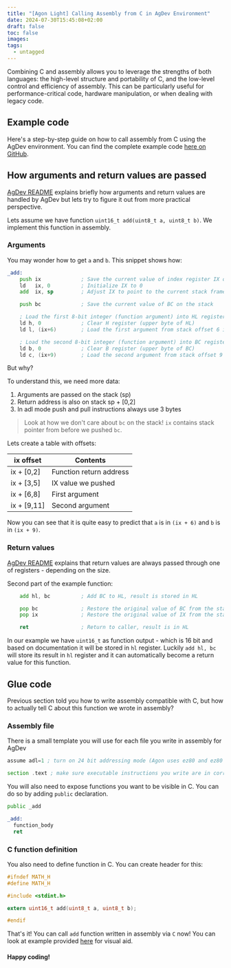 ```yaml
---
title: "[Agon Light] Calling Assembly from C in AgDev Environment"
date: 2024-07-30T15:45:08+02:00
draft: false
toc: false
images:
tags: 
  - untagged
---
```


Combining C and assembly allows you to leverage the strengths of both languages: the high-level structure and portability of C, and the low-level control and efficiency of assembly. This can be particularly useful for performance-critical code, hardware manipulation, or when dealing with legacy code.

## Example code

Here's a step-by-step guide on how to call assembly from C using the AgDev environment. You can find the complete example code [here on GitHub](https://github.com/mikolajmikolajczyk/agdev-examples/tree/master/02-callasmfromc).

## How arguments and return values are passed

[AgDev README](https://github.com/pcawte/AgDev/blob/main/README.md) explains briefly how arguments and return values are handled by AgDev but lets try to figure it out from more practical perspective.

Lets assume we have function `uint16_t add(uint8_t a, uint8_t b)`. We implement this function in assembly.

### Arguments

You may wonder how to get `a` and `b`. This snippet shows how:

```asm
_add:
    push ix             ; Save the current value of index register IX on the stack
    ld   ix, 0          ; Initialize IX to 0
    add  ix, sp         ; Adjust IX to point to the current stack frame

    push bc             ; Save the current value of BC on the stack

    ; Load the first 8-bit integer (function argument) into HL register pair
    ld h, 0             ; Clear H register (upper byte of HL)
    ld l, (ix+6)        ; Load the first argument from stack offset 6 into L register (lower byte of HL)

    ; Load the second 8-bit integer (function argument) into BC register pair
    ld b, 0             ; Clear B register (upper byte of BC)
    ld c, (ix+9)        ; Load the second argument from stack offset 9 into C register (lower byte of BC)
```

But why?

To understand this, we need more data:

1. Arguments are passed on the stack (sp)
2. Return address is also on stack sp + [0,2]
3. In adl mode push and pull instructions always use 3 bytes

> Look at how we don't care about `bc` on the stack! `ix` contains stack pointer from before we pushed `bc`.

Lets create a table with offsets:

| ix offset  | Contents |
|------------|----------|
| ix + [0,2] | Function return address|
| ix + [3,5] | IX value we pushed|
| ix + [6,8] | First argument|
| ix + [9,11]| Second argument|

Now you can see that it is quite easy to predict that `a` is in `(ix + 6)` and `b` is in `(ix + 9)`.

### Return values

[AgDev README](https://github.com/pcawte/AgDev/blob/main/README.md)  explains that return values are always passed through one of registers - depending on the size.

Second part of the example function:

```asm
    add hl, bc          ; Add BC to HL, result is stored in HL

    pop bc              ; Restore the original value of BC from the stack
    pop ix              ; Restore the original value of IX from the stack

    ret                 ; Return to caller, result is in HL
```

In our example we have `uint16_t` as function output - which is 16 bit and based on documentation it will be stored in `hl` register. Luckily `add hl, bc` will store its result in `hl` register and it can automatically become a return value for this function.

## Glue code

Previous section told you how to write assembly compatible with C, but how to actually tell C about this function we wrote in assembly?

### Assembly file

There is a small template you will use for each file you write in assembly for AgDev

```asm
assume adl=1 ; turn on 24 bit addressing mode (Agon uses ez80 and ez80 have this feature)

section .text ; make sure executable instructions you write are in correct memory section
```

You will also need to expose functions you want to be visible in C. You can do so by adding `public` declaration.

```asm
public _add

_add:
  function_body
  ret
```

### C function definition

You also need to define function in C. You can create header for this:

```C
#ifndef MATH_H
#define MATH_H

#include <stdint.h>

extern uint16_t add(uint8_t a, uint8_t b);

#endif
```

That's it! You can call `add` function written in assembly via `C` now! You can look at example provided [here](https://github.com/mikolajmikolajczyk/agdev-examples/tree/master/02-callasmfromc) for visual aid.

#### Happy coding!